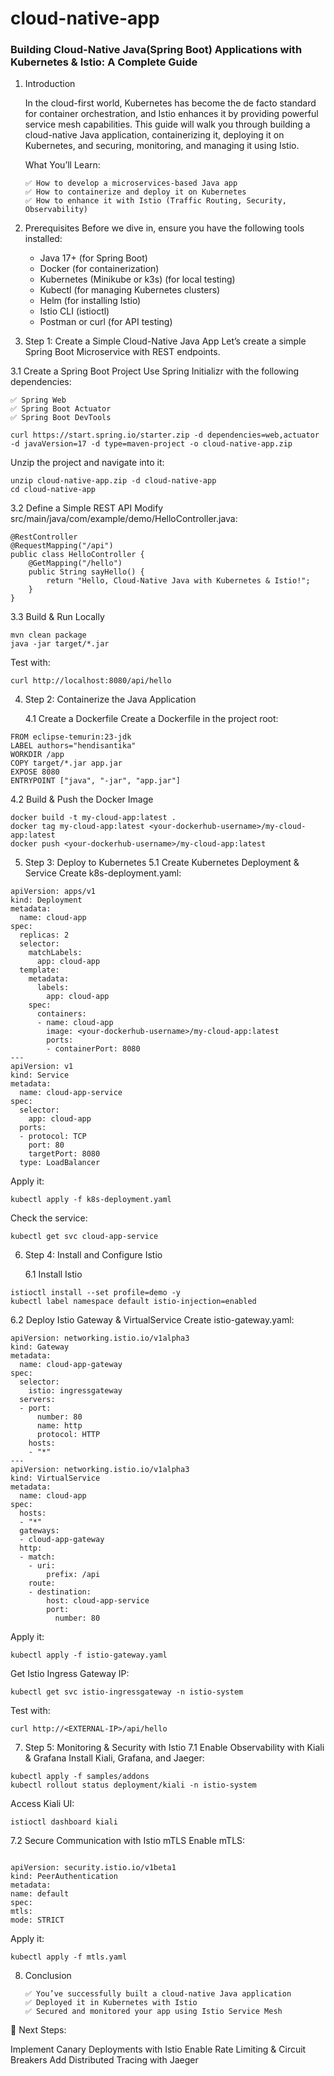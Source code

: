 # cloud-native-app

### Building Cloud-Native Java(Spring Boot) Applications with Kubernetes & Istio: A Complete Guide

1. Introduction

   In the cloud-first world, Kubernetes has become the de facto standard for container orchestration, and Istio enhances
   it by providing powerful service mesh capabilities. This guide will walk you through building a cloud-native Java
   application, containerizing it, deploying it on Kubernetes, and securing, monitoring, and managing it using Istio.

    What You’ll Learn:

       ✅ How to develop a microservices-based Java app
       ✅ How to containerize and deploy it on Kubernetes
       ✅ How to enhance it with Istio (Traffic Routing, Security, Observability)

2. Prerequisites
   Before we dive in, ensure you have the following tools installed:
   * Java 17+ (for Spring Boot)
   * Docker (for containerization)
   * Kubernetes (Minikube or k3s) (for local testing)
   * Kubectl (for managing Kubernetes clusters)
   * Helm (for installing Istio)
   * Istio CLI (istioctl)
   * Postman or curl (for API testing)

3. Step 1: Create a Simple Cloud-Native Java App
   Let’s create a simple Spring Boot Microservice with REST endpoints.

3.1 Create a Spring Boot Project
Use Spring Initializr with the following dependencies:

    ✅ Spring Web
    ✅ Spring Boot Actuator
    ✅ Spring Boot DevTools

```shell
curl https://start.spring.io/starter.zip -d dependencies=web,actuator -d javaVersion=17 -d type=maven-project -o cloud-native-app.zip
```

Unzip the project and navigate into it:

```shell
unzip cloud-native-app.zip -d cloud-native-app
cd cloud-native-app
```

3.2 Define a Simple REST API
Modify src/main/java/com/example/demo/HelloController.java:

```shell
@RestController
@RequestMapping("/api")
public class HelloController {
    @GetMapping("/hello")
    public String sayHello() {
        return "Hello, Cloud-Native Java with Kubernetes & Istio!";
    }
}
```

3.3 Build & Run Locally

```shell
mvn clean package
java -jar target/*.jar
```

Test with:

```shell
curl http://localhost:8080/api/hello
```

4. Step 2: Containerize the Java Application

   4.1 Create a Dockerfile
   Create a Dockerfile in the project root:

```shell
FROM eclipse-temurin:23-jdk
LABEL authors="hendisantika"
WORKDIR /app
COPY target/*.jar app.jar
EXPOSE 8080
ENTRYPOINT ["java", "-jar", "app.jar"]
```

4.2 Build & Push the Docker Image

```shell
docker build -t my-cloud-app:latest .
docker tag my-cloud-app:latest <your-dockerhub-username>/my-cloud-app:latest
docker push <your-dockerhub-username>/my-cloud-app:latest
```

5. Step 3: Deploy to Kubernetes
   5.1 Create Kubernetes Deployment & Service
   Create k8s-deployment.yaml:

```shell
apiVersion: apps/v1
kind: Deployment
metadata:
  name: cloud-app
spec:
  replicas: 2
  selector:
    matchLabels:
      app: cloud-app
  template:
    metadata:
      labels:
        app: cloud-app
    spec:
      containers:
      - name: cloud-app
        image: <your-dockerhub-username>/my-cloud-app:latest
        ports:
        - containerPort: 8080
---
apiVersion: v1
kind: Service
metadata:
  name: cloud-app-service
spec:
  selector:
    app: cloud-app
  ports:
  - protocol: TCP
    port: 80
    targetPort: 8080
  type: LoadBalancer
```

Apply it:

```shell
kubectl apply -f k8s-deployment.yaml
```

Check the service:

```shell
kubectl get svc cloud-app-service
```

6. Step 4: Install and Configure Istio

   6.1 Install Istio

```shell
istioctl install --set profile=demo -y
kubectl label namespace default istio-injection=enabled
```   

6.2 Deploy Istio Gateway & VirtualService
Create istio-gateway.yaml:

```shell
apiVersion: networking.istio.io/v1alpha3
kind: Gateway
metadata:
  name: cloud-app-gateway
spec:
  selector:
    istio: ingressgateway
  servers:
  - port:
      number: 80
      name: http
      protocol: HTTP
    hosts:
    - "*"
---
apiVersion: networking.istio.io/v1alpha3
kind: VirtualService
metadata:
  name: cloud-app
spec:
  hosts:
  - "*"
  gateways:
  - cloud-app-gateway
  http:
  - match:
    - uri:
        prefix: /api
    route:
    - destination:
        host: cloud-app-service
        port:
          number: 80
```

Apply it:

```shell
kubectl apply -f istio-gateway.yaml
```

Get Istio Ingress Gateway IP:

```shell
kubectl get svc istio-ingressgateway -n istio-system
```

Test with:

```shell
curl http://<EXTERNAL-IP>/api/hello
```

7. Step 5: Monitoring & Security with Istio
   7.1 Enable Observability with Kiali & Grafana
   Install Kiali, Grafana, and Jaeger:

```
kubectl apply -f samples/addons
kubectl rollout status deployment/kiali -n istio-system
```

Access Kiali UI:

```shell
istioctl dashboard kiali
```

7.2 Secure Communication with Istio mTLS
Enable mTLS:

```shell

apiVersion: security.istio.io/v1beta1
kind: PeerAuthentication
metadata:
name: default
spec:
mtls:
mode: STRICT
```

Apply it:

```shell
kubectl apply -f mtls.yaml
```

8. Conclusion

       ✅ You’ve successfully built a cloud-native Java application
       ✅ Deployed it in Kubernetes with Istio
       ✅ Secured and monitored your app using Istio Service Mesh

🎯 Next Steps:

Implement Canary Deployments with Istio
Enable Rate Limiting & Circuit Breakers
Add Distributed Tracing with Jaeger
